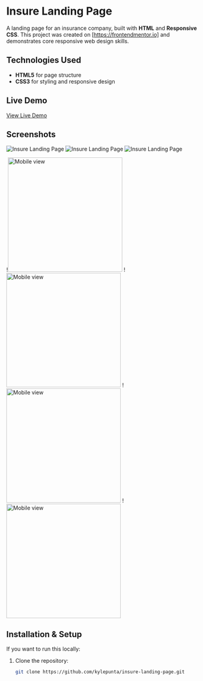# Insure Landing Page

A landing page for an insurance company, built with **HTML** and **Responsive CSS**. This project was created on [https://frontendmentor.io] and demonstrates core responsive web design skills.

## Technologies Used

- **HTML5** for page structure
- **CSS3** for styling and responsive design

## Live Demo

[View Live Demo](https://kyle-insure-landing-page.netlify.app)

## Screenshots


![Insure Landing Page](screenshots/desktop-1.png)
![Insure Landing Page](screenshots/desktop-2.png)
![Insure Landing Page](screenshots/desktop-3.png)

!<img src="screenshots/mobile-1.png" alt="Mobile view" width="300">
!<img src="screenshots/mobile-2.png" alt="Mobile view" width="300">
!<img src="screenshots/mobile-3.png" alt="Mobile view" width="300">
!<img src="screenshots/mobile-4.png" alt="Mobile view" width="300">


## Installation & Setup

If you want to run this locally:

1. Clone the repository:
   ```bash
   git clone https://github.com/kylepunta/insure-landing-page.git
